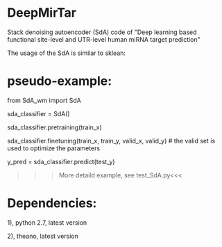 # DeepMirTar
Stack denoising autoencoder (SdA) code of "Deep learning based functional site-level and UTR-level human miRNA target prediction"

The usage of the SdA is similar to sklean:

# pseudo-example:

from SdA_wm import SdA

sda_classifier = SdA()

sda_classifier.pretraining(train_x) 

sda_classifier.finetuning(train_x, train_y, valid_x, valid_y)    # the valid set is used to optimize the parameters

y_pred = sda_classifier.predict(test_y)

>>>More detaild example, see test_SdA.py<<<

# Dependencies:

1), python 2.7, latest version

2), theano, latest version

